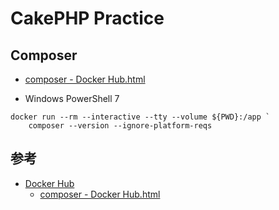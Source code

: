 # CakePHP Practice

## Composer
- [composer - Docker Hub.html](https://hub.docker.com/_/composer)

- Windows PowerShell 7
```shell script
docker run --rm --interactive --tty --volume ${PWD}:/app `
    composer --version --ignore-platform-reqs
```


## 参考
- [Docker Hub](https://hub.docker.com)
  - [composer - Docker Hub.html](https://hub.docker.com/_/composer)
